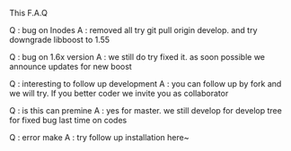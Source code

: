This F.A.Q

Q : bug on Inodes
A : removed all try git pull origin develop. and try downgrade libboost to 1.55

Q : bug on 1.6x version
A : we still do try fixed it. as soon possible we announce updates for new boost

Q : interesting to follow up development
A : you can follow up by fork and we will try. If you better coder we invite you as collaborator

Q : is this can premine
A : yes for master. we still develop for develop tree for fixed bug last time on codes

Q : error make
A : try follow up installation here~

